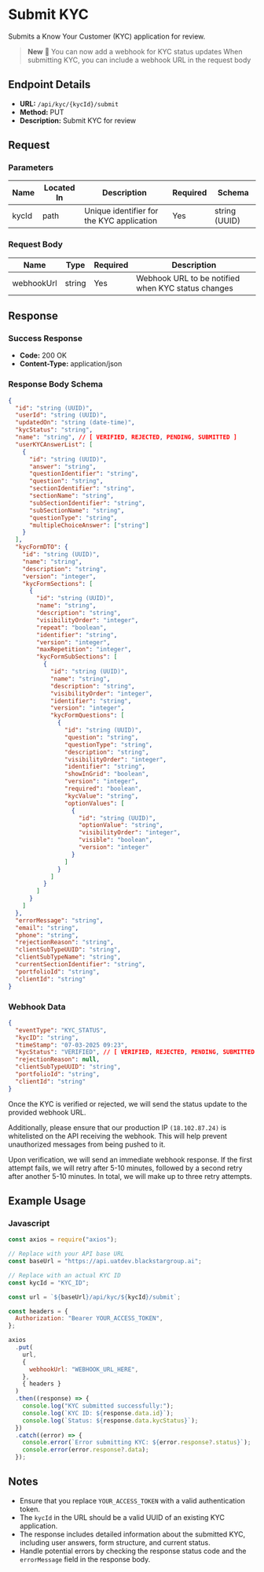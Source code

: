 # Submit KYC

Submits a Know Your Customer (KYC) application for review.

> **New** 📢
> You can now add a webhook for KYC status updates
> When submitting KYC, you can include a webhook URL in the request body

## Endpoint Details

- **URL:** `/api/kyc/{kycId}/submit`
- **Method:** PUT
- **Description:** Submit KYC for review

## Request

### Parameters

| Name  | Located In | Description                               | Required | Schema        |
| ----- | ---------- | ----------------------------------------- | -------- | ------------- |
| kycId | path       | Unique identifier for the KYC application | Yes      | string (UUID) |

### Request Body

| Name       | Type   | Required | Description                                        |
| ---------- | ------ | -------- | -------------------------------------------------- |
| webhookUrl | string | Yes      | Webhook URL to be notified when KYC status changes |

## Response

### Success Response

- **Code:** 200 OK
- **Content-Type:** application/json

### Response Body Schema

```json
{
  "id": "string (UUID)",
  "userId": "string (UUID)",
  "updatedOn": "string (date-time)",
  "kycStatus": "string",
  "name": "string", // [ VERIFIED, REJECTED, PENDING, SUBMITTED ]
  "userKYCAnswerList": [
    {
      "id": "string (UUID)",
      "answer": "string",
      "questionIdentifier": "string",
      "question": "string",
      "sectionIdentifier": "string",
      "sectionName": "string",
      "subSectionIdentifier": "string",
      "subSectionName": "string",
      "questionType": "string",
      "multipleChoiceAnswer": ["string"]
    }
  ],
  "kycFormDTO": {
    "id": "string (UUID)",
    "name": "string",
    "description": "string",
    "version": "integer",
    "kycFormSections": [
      {
        "id": "string (UUID)",
        "name": "string",
        "description": "string",
        "visibilityOrder": "integer",
        "repeat": "boolean",
        "identifier": "string",
        "version": "integer",
        "maxRepetition": "integer",
        "kycFormSubSections": [
          {
            "id": "string (UUID)",
            "name": "string",
            "description": "string",
            "visibilityOrder": "integer",
            "identifier": "string",
            "version": "integer",
            "kycFormQuestions": [
              {
                "id": "string (UUID)",
                "question": "string",
                "questionType": "string",
                "description": "string",
                "visibilityOrder": "integer",
                "identifier": "string",
                "showInGrid": "boolean",
                "version": "integer",
                "required": "boolean",
                "kycValue": "string",
                "optionValues": [
                  {
                    "id": "string (UUID)",
                    "optionValue": "string",
                    "visibilityOrder": "integer",
                    "visible": "boolean",
                    "version": "integer"
                  }
                ]
              }
            ]
          }
        ]
      }
    ]
  },
  "errorMessage": "string",
  "email": "string",
  "phone": "string",
  "rejectionReason": "string",
  "clientSubTypeUUID": "string",
  "clientSubTypeName": "string",
  "currentSectionIdentifier": "string",
  "portfolioId": "string",
  "clientId": "string"
}
```

### Webhook Data

```json
{
  "eventType": "KYC_STATUS",
  "kycID": "string",
  "timeStamp": "07-03-2025 09:23",
  "kycStatus": "VERIFIED", // [ VERIFIED, REJECTED, PENDING, SUBMITTED ]
  "rejectionReason": null,
  "clientSubTypeUUID": "string",
  "portfolioId": "string",
  "clientId": "string"
}
```

Once the KYC is verified or rejected, we will send the status update to the provided webhook URL.

Additionally, please ensure that our production IP `(18.102.87.24)` is whitelisted on the API receiving the webhook. This will help prevent unauthorized messages from being pushed to it.

Upon verification, we will send an immediate webhook response. If the first attempt fails, we will retry after 5-10 minutes, followed by a second retry after another 5-10 minutes. In total, we will make up to three retry attempts.

## Example Usage

### Javascript

```javascript
const axios = require("axios");

// Replace with your API base URL
const baseUrl = "https://api.uatdev.blackstargroup.ai";

// Replace with an actual KYC ID
const kycId = "KYC_ID";

const url = `${baseUrl}/api/kyc/${kycId}/submit`;

const headers = {
  Authorization: "Bearer YOUR_ACCESS_TOKEN",
};

axios
  .put(
    url,
    {
      webhookUrl: "WEBHOOK_URL_HERE",
    },
    { headers }
  )
  .then((response) => {
    console.log("KYC submitted successfully:");
    console.log(`KYC ID: ${response.data.id}`);
    console.log(`Status: ${response.data.kycStatus}`);
  })
  .catch((error) => {
    console.error(`Error submitting KYC: ${error.response?.status}`);
    console.error(error.response?.data);
  });
```

## Notes

- Ensure that you replace `YOUR_ACCESS_TOKEN` with a valid authentication token.
- The `kycId` in the URL should be a valid UUID of an existing KYC application.
- The response includes detailed information about the submitted KYC, including user answers, form structure, and current status.
- Handle potential errors by checking the response status code and the `errorMessage` field in the response body.
